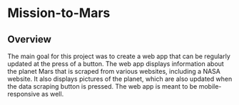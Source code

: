 # Mission-to-Mars

## Overview
The main goal for this project was to create a web app that can be regularly updated at the press of a button. The web app displays information about the planet Mars that is scraped from various websites, including a NASA website. It also displays pictures of the planet, which are also updated when the data scraping button is pressed. The web app is meant to be mobile-responsive as well.
